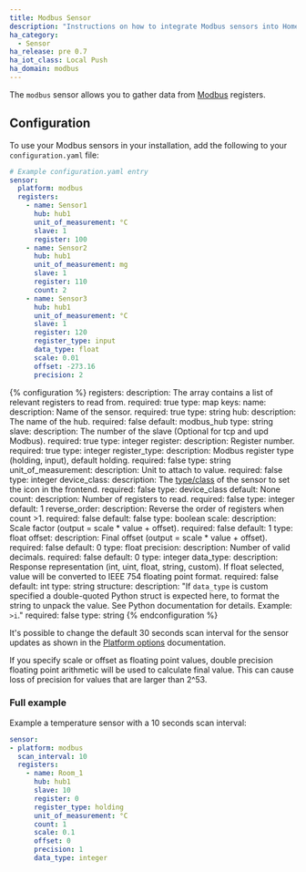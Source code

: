 ```yaml
---
title: Modbus Sensor
description: "Instructions on how to integrate Modbus sensors into Home Assistant."
ha_category:
  - Sensor
ha_release: pre 0.7
ha_iot_class: Local Push
ha_domain: modbus
---
```


The `modbus` sensor allows you to gather data from [Modbus](http://www.modbus.org/) registers.

## Configuration

To use your Modbus sensors in your installation, add the following to your `configuration.yaml` file:

```yaml
# Example configuration.yaml entry
sensor:
  platform: modbus
  registers:
    - name: Sensor1
      hub: hub1
      unit_of_measurement: °C
      slave: 1
      register: 100
    - name: Sensor2
      hub: hub1
      unit_of_measurement: mg
      slave: 1
      register: 110
      count: 2
    - name: Sensor3
      hub: hub1
      unit_of_measurement: °C
      slave: 1
      register: 120
      register_type: input
      data_type: float
      scale: 0.01
      offset: -273.16
      precision: 2
```

{% configuration %}
registers:
  description: The array contains a list of relevant registers to read from.
  required: true
  type: map
  keys:
    name:
      description: Name of the sensor.
      required: true
      type: string
    hub:
      description: The name of the hub.
      required: false
      default: modbus_hub
      type: string
    slave:
      description: The number of the slave (Optional for tcp and upd Modbus).
      required: true
      type: integer
    register:
      description: Register number.
      required: true
      type: integer
    register_type:
      description: Modbus register type (holding, input), default holding.
      required: false
      type: string
    unit_of_measurement:
      description: Unit to attach to value.
      required: false
      type: integer
    device_class:
      description: The [type/class](/integrations/sensor/#device-class) of the sensor to set the icon in the frontend.
      required: false
      type: device_class
      default: None
    count:
      description: Number of registers to read.
      required: false
      type: integer
      default: 1
    reverse_order:
      description: Reverse the order of registers when count >1.
      required: false
      default: false
      type: boolean
    scale:
      description: Scale factor (output = scale * value + offset).
      required: false
      default: 1
      type: float
    offset:
      description: Final offset (output = scale * value + offset).
      required: false
      default: 0
      type: float
    precision:
      description: Number of valid decimals.
      required: false
      default: 0
      type: integer
    data_type:
      description: Response representation (int, uint, float, string, custom). If float selected, value will be converted to IEEE 754 floating point format.
      required: false
      default: int
      type: string
    structure:
      description: "If `data_type` is custom specified a double-quoted Python struct is expected here, to format the string to unpack the value. See Python documentation for details. Example: `>i`."
      required: false
      type: string
{% endconfiguration %}

It's possible to change the default 30 seconds scan interval for the sensor updates as shown in the [Platform options](/docs/configuration/platform_options/#scan-interval) documentation.

<div class='note'>

If you specify scale or offset as floating point values, double precision floating point arithmetic will be used to calculate final value. This can cause loss of precision for values that are larger than 2^53.

</div>

### Full example

Example a temperature sensor with a 10 seconds scan interval:

```yaml
sensor:
- platform: modbus
  scan_interval: 10
  registers:
    - name: Room_1
      hub: hub1
      slave: 10
      register: 0
      register_type: holding
      unit_of_measurement: °C
      count: 1
      scale: 0.1
      offset: 0
      precision: 1
      data_type: integer
```
